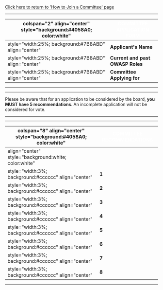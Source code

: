 [Click here to return to 'How to Join a Committee'
page](How_to_Join_a_Committee "wikilink")

-----

| colspan="2" align="center" style="background:\#4058A0; color:white" | <font color="white">**COMMITTEE APPLICATION FORM** |
| ------------------------------------------------------------------- | -------------------------------------------------- |
| style="width:25%; background:\#7B8ABD" align="center"               | **Applicant's Name**                               |
| style="width:25%; background:\#7B8ABD" align="center"               | **Current and past OWASP Roles**                   |
| style="width:25%; background:\#7B8ABD" align="center"               | **Committee Applying for**                         |

-----

-----

Please be aware that for an application to be considered by the board,
**you MUST have 5 recommendations**. An incomplete application will not
be considered for vote.

-----

-----

| colspan="8" align="center" style="background:\#4058A0; color:white" | <font color="white">**COMMITTEE RECOMMENDATIONS** |
| ------------------------------------------------------------------- | ------------------------------------------------- |
| align="center" style="background:white; color:white"                | <font color="black">                              |
| style="width:3%; background:\#cccccc" align="center"                | **1**                                             |
| style="width:3%; background:\#cccccc" align="center"                | **2**                                             |
| style="width:3%; background:\#cccccc" align="center"                | **3**                                             |
| style="width:3%; background:\#cccccc" align="center"                | **4**                                             |
| style="width:3%; background:\#cccccc" align="center"                | **5**                                             |
| style="width:3%; background:\#cccccc" align="center"                | **6**                                             |
| style="width:3%; background:\#cccccc" align="center"                | **7**                                             |
| style="width:3%; background:\#cccccc" align="center"                | **8**                                             |

-----
